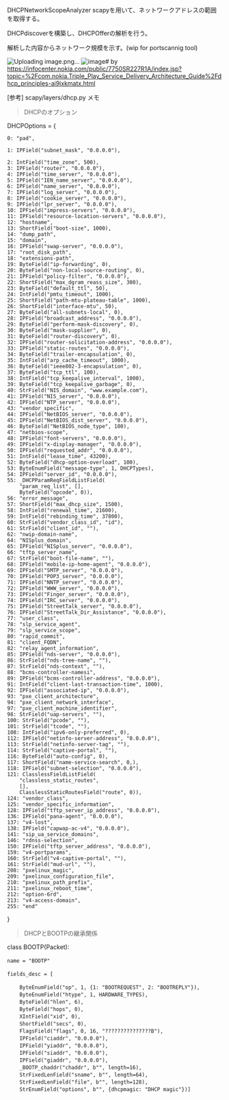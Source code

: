 DHCPNetworkScopeAnalyzer
scapyを用いて、ネットワークアドレスの範囲を取得する。

DHCPdiscoverを構築し、DHCPOfferの解析を行う。

解析した内容からネットワーク規模を示す。(wip for portscannig tool)

![Uploading image.png…]()
![image](https://github.com/aiueoyura05/DHCPNetworkScopeAnalyzer/assets/104673838/9e704490-3219-4266-86b7-13ba33d54213)# 
by https://infocenter.nokia.com/public/7750SR227R1A/index.jsp?topic=%2Fcom.nokia.Triple_Play_Service_Delivery_Architecture_Guide%2Fdhcp_principles-ai9jxkmatx.html

[参考]
scapy/layers/dhcp.py
メモ
>DHCPのオプション
>
>
DHCPOptions = {

    0: "pad",
    
    1: IPField("subnet_mask", "0.0.0.0"),
    
    2: IntField("time_zone", 500),
    3: IPField("router", "0.0.0.0"),
    4: IPField("time_server", "0.0.0.0"),
    5: IPField("IEN_name_server", "0.0.0.0"),
    6: IPField("name_server", "0.0.0.0"),
    7: IPField("log_server", "0.0.0.0"),
    8: IPField("cookie_server", "0.0.0.0"),
    9: IPField("lpr_server", "0.0.0.0"),
    10: IPField("impress-servers", "0.0.0.0"),
    11: IPField("resource-location-servers", "0.0.0.0"),
    12: "hostname",
    13: ShortField("boot-size", 1000),
    14: "dump_path",
    15: "domain",
    16: IPField("swap-server", "0.0.0.0"),
    17: "root_disk_path",
    18: "extensions-path",
    19: ByteField("ip-forwarding", 0),
    20: ByteField("non-local-source-routing", 0),
    21: IPField("policy-filter", "0.0.0.0"),
    22: ShortField("max_dgram_reass_size", 300),
    23: ByteField("default_ttl", 50),
    24: IntField("pmtu_timeout", 1000),
    25: ShortField("path-mtu-plateau-table", 1000),
    26: ShortField("interface-mtu", 50),
    27: ByteField("all-subnets-local", 0),
    28: IPField("broadcast_address", "0.0.0.0"),
    29: ByteField("perform-mask-discovery", 0),
    30: ByteField("mask-supplier", 0),
    31: ByteField("router-discovery", 0),
    32: IPField("router-solicitation-address", "0.0.0.0"),
    33: IPField("static-routes", "0.0.0.0"),
    34: ByteField("trailer-encapsulation", 0),
    35: IntField("arp_cache_timeout", 1000),
    36: ByteField("ieee802-3-encapsulation", 0),
    37: ByteField("tcp_ttl", 100),
    38: IntField("tcp_keepalive_interval", 1000),
    39: ByteField("tcp_keepalive_garbage", 0),
    40: StrField("NIS_domain", "www.example.com"),
    41: IPField("NIS_server", "0.0.0.0"),
    42: IPField("NTP_server", "0.0.0.0"),
    43: "vendor_specific",
    44: IPField("NetBIOS_server", "0.0.0.0"),
    45: IPField("NetBIOS_dist_server", "0.0.0.0"),
    46: ByteField("NetBIOS_node_type", 100),
    47: "netbios-scope",
    48: IPField("font-servers", "0.0.0.0"),
    49: IPField("x-display-manager", "0.0.0.0"),
    50: IPField("requested_addr", "0.0.0.0"),
    51: IntField("lease_time", 43200),
    52: ByteField("dhcp-option-overload", 100),
    53: ByteEnumField("message-type", 1, DHCPTypes),
    54: IPField("server_id", "0.0.0.0"),
    55: _DHCPParamReqFieldListField(
        "param_req_list", [],
        ByteField("opcode", 0)),
    56: "error_message",
    57: ShortField("max_dhcp_size", 1500),
    58: IntField("renewal_time", 21600),
    59: IntField("rebinding_time", 37800),
    60: StrField("vendor_class_id", "id"),
    61: StrField("client_id", ""),
    62: "nwip-domain-name",
    64: "NISplus_domain",
    65: IPField("NISplus_server", "0.0.0.0"),
    66: "tftp_server_name",
    67: StrField("boot-file-name", ""),
    68: IPField("mobile-ip-home-agent", "0.0.0.0"),
    69: IPField("SMTP_server", "0.0.0.0"),
    70: IPField("POP3_server", "0.0.0.0"),
    71: IPField("NNTP_server", "0.0.0.0"),
    72: IPField("WWW_server", "0.0.0.0"),
    73: IPField("Finger_server", "0.0.0.0"),
    74: IPField("IRC_server", "0.0.0.0"),
    75: IPField("StreetTalk_server", "0.0.0.0"),
    76: IPField("StreetTalk_Dir_Assistance", "0.0.0.0"),
    77: "user_class",
    78: "slp_service_agent",
    79: "slp_service_scope",
    80: "rapid_commit",
    81: "client_FQDN",
    82: "relay_agent_information",
    85: IPField("nds-server", "0.0.0.0"),
    86: StrField("nds-tree-name", ""),
    87: StrField("nds-context", ""),
    88: "bcms-controller-namesi",
    89: IPField("bcms-controller-address", "0.0.0.0"),
    91: IntField("client-last-transaction-time", 1000),
    92: IPField("associated-ip", "0.0.0.0"),
    93: "pxe_client_architecture",
    94: "pxe_client_network_interface",
    97: "pxe_client_machine_identifier",
    98: StrField("uap-servers", ""),
    100: StrField("pcode", ""),
    101: StrField("tcode", ""),
    108: IntField("ipv6-only-preferred", 0),
    112: IPField("netinfo-server-address", "0.0.0.0"),
    113: StrField("netinfo-server-tag", ""),
    114: StrField("captive-portal", ""),
    116: ByteField("auto-config", 0),
    117: ShortField("name-service-search", 0,),
    118: IPField("subnet-selection", "0.0.0.0"),
    121: ClasslessFieldListField(
        "classless_static_routes",
        [],
        ClasslessStaticRoutesField("route", 0)),
    124: "vendor_class",
    125: "vendor_specific_information",
    128: IPField("tftp_server_ip_address", "0.0.0.0"),
    136: IPField("pana-agent", "0.0.0.0"),
    137: "v4-lost",
    138: IPField("capwap-ac-v4", "0.0.0.0"),
    141: "sip_ua_service_domains",
    146: "rdnss-selection",
    150: IPField("tftp_server_address", "0.0.0.0"),
    159: "v4-portparams",
    160: StrField("v4-captive-portal", ""),
    161: StrField("mud-url", ""),
    208: "pxelinux_magic",
    209: "pxelinux_configuration_file",
    210: "pxelinux_path_prefix",
    211: "pxelinux_reboot_time",
    212: "option-6rd",
    213: "v4-access-domain",
    255: "end"
}


>DHCPとBOOTPの継承関係

class BOOTP(Packet):

    name = "BOOTP"　
    
    fields_desc = [　
    
        ByteEnumField("op", 1, {1: "BOOTREQUEST", 2: "BOOTREPLY"}),　
        ByteEnumField("htype", 1, HARDWARE_TYPES),　
        ByteField("hlen", 6),　
        ByteField("hops", 0),　
        XIntField("xid", 0),　
        ShortField("secs", 0),　
        FlagsField("flags", 0, 16, "???????????????B"),　
        IPField("ciaddr", "0.0.0.0"),　
        IPField("yiaddr", "0.0.0.0"),　
        IPField("siaddr", "0.0.0.0"),　
        IPField("giaddr", "0.0.0.0"),　　
        _BOOTP_chaddr("chaddr", b"", length=16),　
        StrFixedLenField("sname", b"", length=64),　　
        StrFixedLenField("file", b"", length=128),　　　
        StrEnumField("options", b"", {dhcpmagic: "DHCP magic"})]　　
